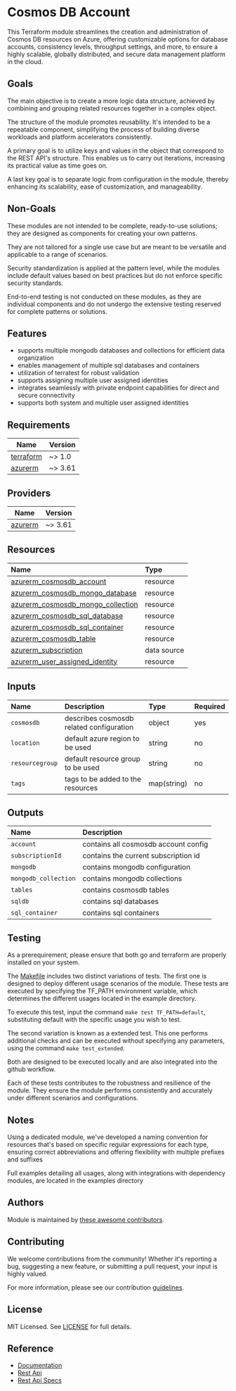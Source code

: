 # Cosmos DB Account

This Terraform module streamlines the creation and administration of Cosmos DB resources on Azure, offering customizable options for database accounts, consistency levels, throughput settings, and more, to ensure a highly scalable, globally distributed, and secure data management platform in the cloud.

## Goals

The main objective is to create a more logic data structure, achieved by combining and grouping related resources together in a complex object.

The structure of the module promotes reusability. It's intended to be a repeatable component, simplifying the process of building diverse workloads and platform accelerators consistently.

A primary goal is to utilize keys and values in the object that correspond to the REST API's structure. This enables us to carry out iterations, increasing its practical value as time goes on.

A last key goal is to separate logic from configuration in the module, thereby enhancing its scalability, ease of customization, and manageability.

## Non-Goals

These modules are not intended to be complete, ready-to-use solutions; they are designed as components for creating your own patterns.

They are not tailored for a single use case but are meant to be versatile and applicable to a range of scenarios.

Security standardization is applied at the pattern level, while the modules include default values based on best practices but do not enforce specific security standards.

End-to-end testing is not conducted on these modules, as they are individual components and do not undergo the extensive testing reserved for complete patterns or solutions.

## Features

- supports multiple mongodb databases and collections for efficient data organization
- enables management of multiple sql databases and containers
- utilization of terratest for robust validation
- supports assigning multiple user assigned identities
- integrates seamlessly with private endpoint capabilities for direct and secure connectivity
- supports both system and multiple user assigned identities

## Requirements

| Name | Version |
|------|---------|
| <a name="requirement_terraform"></a> [terraform](#requirement\_terraform) | ~> 1.0 |
| <a name="requirement_azurerm"></a> [azurerm](#requirement\_azurerm) | ~> 3.61 |

## Providers

| Name | Version |
|------|---------|
| <a name="provider_azurerm"></a> [azurerm](#provider\_azurerm) | ~> 3.61 |

## Resources

| Name | Type |
| :-- | :-- |
| [azurerm_cosmosdb_account](https://registry.terraform.io/providers/hashicorp/azurerm/latest/docs/resources/cosmosdb_account) | resource |
| [azurerm_cosmosdb_mongo_database](https://registry.terraform.io/providers/hashicorp/azurerm/latest/docs/resources/cosmosdb_mongo_database) | resource |
| [azurerm_cosmosdb_mongo_collection](https://registry.terraform.io/providers/hashicorp/azurerm/latest/docs/resources/cosmosdb_mongo_collection) | resource |
| [azurerm_cosmosdb_sql_database](https://registry.terraform.io/providers/hashicorp/azurerm/latest/docs/resources/cosmosdb_sql_database) | resource |
| [azurerm_cosmosdb_sql_container](https://registry.terraform.io/providers/hashicorp/azurerm/latest/docs/resources/cosmosdb_sql_container) | resource |
| [azurerm_cosmosdb_table](https://registry.terraform.io/providers/hashicorp/azurerm/latest/docs/resources/cosmosdb_table) | resource |
| [azurerm_subscription](https://registry.terraform.io/providers/hashicorp/azurerm/latest/docs/data-sources/subscription) | data source |
| [azurerm_user_assigned_identity](https://registry.terraform.io/providers/hashicorp/azurerm/latest/docs/resources/user_assigned_identity) | resource |

## Inputs

| Name | Description | Type | Required |
| :-- | :-- | :-- | :-- |
| `cosmosdb` | describes cosmosdb related configuration | object | yes |
| `location` | default azure region to be used | string | no |
| `resourcegroup` | default resource group to be used | string | no |
| `tags` | tags to be added to the resources | map(string) | no |

## Outputs

| Name | Description |
| :-- | :-- |
| `account` | contains all cosmosdb account config |
| `subscriptionId` | contains the current subscription id |
| `mongodb` | contains mongodb configuration |
| `mongodb_collection` | contains mongodb collections |
| `tables` | contains cosmosdb tables |
| `sqldb` | contains sql databases |
| `sql_container` | contains sql containers |

## Testing

As a prerequirement, please ensure that both go and terraform are properly installed on your system.

The [Makefile](Makefile) includes two distinct variations of tests. The first one is designed to deploy different usage scenarios of the module. These tests are executed by specifying the TF_PATH environment variable, which determines the different usages located in the example directory.

To execute this test, input the command ```make test TF_PATH=default```, substituting default with the specific usage you wish to test.

The second variation is known as a extended test. This one performs additional checks and can be executed without specifying any parameters, using the command ```make test_extended```.

Both are designed to be executed locally and are also integrated into the github workflow.

Each of these tests contributes to the robustness and resilience of the module. They ensure the module performs consistently and accurately under different scenarios and configurations.

## Notes

Using a dedicated module, we've developed a naming convention for resources that's based on specific regular expressions for each type, ensuring correct abbreviations and offering flexibility with multiple prefixes and suffixes

Full examples detailing all usages, along with integrations with dependency modules, are located in the examples directory

## Authors

Module is maintained by [these awesome contributors](https://github.com/cloudnationhq/terraform-azure-cosmosdb/graphs/contributors).

## Contributing

We welcome contributions from the community! Whether it's reporting a bug, suggesting a new feature, or submitting a pull request, your input is highly valued.

For more information, please see our contribution [guidelines](https://github.com/CloudNationHQ/terraform-azure-cosmosdb/blob/main/CONTRIBUTING.md).

## License

MIT Licensed. See [LICENSE](https://github.com/cloudnationhq/terraform-azure-cosmosdb/blob/main/LICENSE) for full details.

## Reference

- [Documentation](https://learn.microsoft.com/en-us/azure/cosmos-db/)
- [Rest Api](https://learn.microsoft.com/en-us/rest/api/cosmos-db/)
- [Rest Api Specs](https://github.com/Azure/azure-rest-api-specs/tree/main/specification/cosmos-db)
